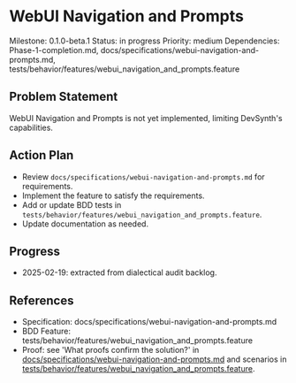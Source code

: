 # WebUI Navigation and Prompts
Milestone: 0.1.0-beta.1
Status: in progress
Priority: medium
Dependencies: Phase-1-completion.md, docs/specifications/webui-navigation-and-prompts.md, tests/behavior/features/webui_navigation_and_prompts.feature

## Problem Statement
WebUI Navigation and Prompts is not yet implemented, limiting DevSynth's capabilities.


## Action Plan
- Review `docs/specifications/webui-navigation-and-prompts.md` for requirements.
- Implement the feature to satisfy the requirements.
- Add or update BDD tests in `tests/behavior/features/webui_navigation_and_prompts.feature`.
- Update documentation as needed.

## Progress
- 2025-02-19: extracted from dialectical audit backlog.

## References
- Specification: docs/specifications/webui-navigation-and-prompts.md
- BDD Feature: tests/behavior/features/webui_navigation_and_prompts.feature
- Proof: see 'What proofs confirm the solution?' in [docs/specifications/webui-navigation-and-prompts.md](../docs/specifications/webui-navigation-and-prompts.md) and scenarios in [tests/behavior/features/webui_navigation_and_prompts.feature](../tests/behavior/features/webui_navigation_and_prompts.feature).

